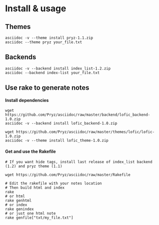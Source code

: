 Install & usage
===============

Themes
------

    asciidoc -v --theme install pryz-1.1.zip
    asciidoc --theme pryz your_file.txt


Backends
--------

    asciidoc -v --backend install index_list-1.2.zip
    asciidoc --backend index-list your_file.txt

Use rake to generate notes
--------------------------

#### Install dependencies ####

        
    wget https://github.com/Pryz/asciidoc/raw/master/backend/lofic_backend-1.0.zip
    asciidoc -v --backend install lofic_backend-1.0.zip

    wget https://github.com/Pryz/asciidoc/raw/master/themes/lofic/lofic-1.0.zip
    asciidoc -v --theme install lofic_theme-1.0.zip

#### Get and use the Rakefile ####

    # If you want hide tags, install last release of index_list backend (1.2) and pryz theme (1.1)

    wget https://github.com/Pryz/asciidoc/raw/master/Rakefile

    # Edit the rakefile with your notes location
    # Then build html and index
    rake
    # or html
    rake genhtml
    # or index
    rake genindex
    # or just one html note
    rake genfile["txt/my_file.txt"]
